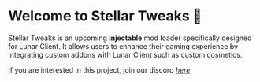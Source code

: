 # Welcome to Stellar Tweaks 👋

Stellar Tweaks is an upcoming **injectable** mod loader specifically designed for Lunar Client. It allows users to enhance their gaming experience by integrating custom addons with Lunar Client such as custom cosmetics.

If you are interested in this project, join our discord [*here*](https://discord.gg/sdk)
